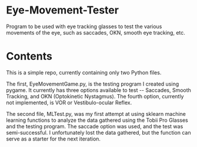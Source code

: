 # Eye-Movement-Tester
Program to be used with eye tracking glasses to test the various movements of the eye, such as saccades, OKN, smooth eye tracking, etc.

# Contents
This is a simple repo, currently containing only two Python files.

The first, EyeMovementGame.py, is the testing program I created using pygame. It currently has three options available to test -- Saccades, Smooth Tracking, and OKN (Optokinetic Nystagmus). The fourth option, currently not implemented, is VOR or Vestibulo-ocular Reflex. 

The second file, MLTest.py, was my first attempt at using sklearn machine learning functions to analyze the data gathered using the Tobii Pro Glasses and the testing program. The saccade option was used, and the test was semi-successful. I unfortunately lost the data gathered, but the function can serve as a starter for the next iteration.
